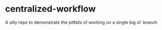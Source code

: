 # centralized-workflow

A silly repo to demonstrate the pitfalls of working on a single big ol' branch
